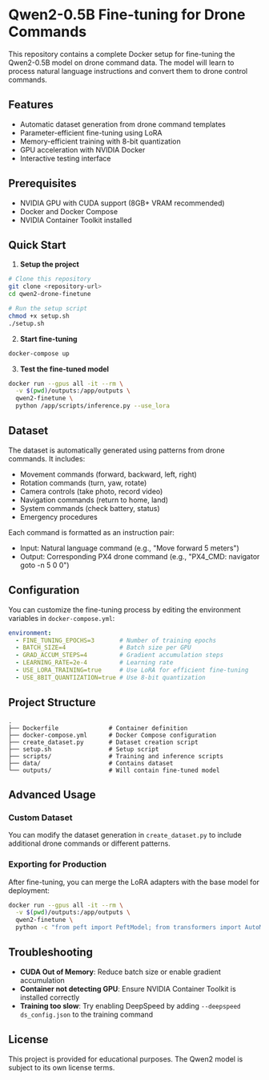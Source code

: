 # Qwen2-0.5B Fine-tuning for Drone Commands

This repository contains a complete Docker setup for fine-tuning the Qwen2-0.5B model on drone command data. The model will learn to process natural language instructions and convert them to drone control commands.

## Features

- Automatic dataset generation from drone command templates
- Parameter-efficient fine-tuning using LoRA
- Memory-efficient training with 8-bit quantization
- GPU acceleration with NVIDIA Docker
- Interactive testing interface

## Prerequisites

- NVIDIA GPU with CUDA support (8GB+ VRAM recommended)
- Docker and Docker Compose
- NVIDIA Container Toolkit installed

## Quick Start

1. **Setup the project**

```bash
# Clone this repository
git clone <repository-url>
cd qwen2-drone-finetune

# Run the setup script
chmod +x setup.sh
./setup.sh
```

2. **Start fine-tuning**

```bash
docker-compose up
```

3. **Test the fine-tuned model**

```bash
docker run --gpus all -it --rm \
  -v $(pwd)/outputs:/app/outputs \
  qwen2-finetune \
  python /app/scripts/inference.py --use_lora
```

## Dataset

The dataset is automatically generated using patterns from drone commands. It includes:

- Movement commands (forward, backward, left, right)
- Rotation commands (turn, yaw, rotate)
- Camera controls (take photo, record video)
- Navigation commands (return to home, land)
- System commands (check battery, status)
- Emergency procedures

Each command is formatted as an instruction pair:
- Input: Natural language command (e.g., "Move forward 5 meters")
- Output: Corresponding PX4 drone command (e.g., "PX4_CMD: navigator goto -n 5 0 0")

## Configuration

You can customize the fine-tuning process by editing the environment variables in `docker-compose.yml`:

```yaml
environment:
  - FINE_TUNING_EPOCHS=3       # Number of training epochs
  - BATCH_SIZE=4               # Batch size per GPU
  - GRAD_ACCUM_STEPS=4         # Gradient accumulation steps
  - LEARNING_RATE=2e-4         # Learning rate
  - USE_LORA_TRAINING=true     # Use LoRA for efficient fine-tuning
  - USE_8BIT_QUANTIZATION=true # Use 8-bit quantization
```

## Project Structure

```
.
├── Dockerfile              # Container definition
├── docker-compose.yml      # Docker Compose configuration
├── create_dataset.py       # Dataset creation script
├── setup.sh                # Setup script
├── scripts/                # Training and inference scripts
├── data/                   # Contains dataset
└── outputs/                # Will contain fine-tuned model
```

## Advanced Usage

### Custom Dataset

You can modify the dataset generation in `create_dataset.py` to include additional drone commands or different patterns.

### Exporting for Production

After fine-tuning, you can merge the LoRA adapters with the base model for deployment:

```bash
docker run --gpus all -it --rm \
  -v $(pwd)/outputs:/app/outputs \
  qwen2-finetune \
  python -c "from peft import PeftModel; from transformers import AutoModelForCausalLM; model = AutoModelForCausalLM.from_pretrained('Qwen/Qwen2-0.5B', device_map='auto', trust_remote_code=True); model = PeftModel.from_pretrained(model, '/app/outputs/final'); model.save_pretrained('/app/outputs/merged');"
```

## Troubleshooting

- **CUDA Out of Memory**: Reduce batch size or enable gradient accumulation
- **Container not detecting GPU**: Ensure NVIDIA Container Toolkit is installed correctly
- **Training too slow**: Try enabling DeepSpeed by adding `--deepspeed ds_config.json` to the training command

## License

This project is provided for educational purposes. The Qwen2 model is subject to its own license terms.
